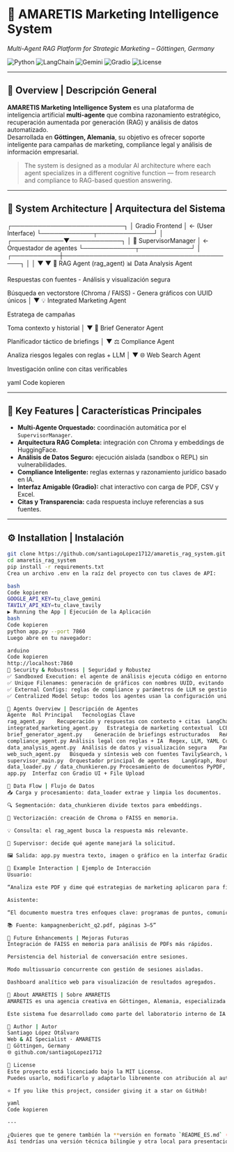 # 🎯 AMARETIS Marketing Intelligence System  
*Multi-Agent RAG Platform for Strategic Marketing – Göttingen, Germany*  

![Python](https://img.shields.io/badge/Python-3.10%2B-blue)
![LangChain](https://img.shields.io/badge/LangChain-Integrated-orange)
![Gemini](https://img.shields.io/badge/LLM-Gemini--1.5--Pro-yellow)
![Gradio](https://img.shields.io/badge/UI-Gradio-lightgrey)
![License](https://img.shields.io/badge/License-MIT-green)

---

## 🧠 Overview | Descripción General

**AMARETIS Marketing Intelligence System** es una plataforma de inteligencia artificial **multi-agente** que combina razonamiento estratégico, recuperación aumentada por generación (RAG) y análisis de datos automatizado.  
Desarrollada en **Göttingen, Alemania**, su objetivo es ofrecer soporte inteligente para campañas de marketing, compliance legal y análisis de información empresarial.  

> The system is designed as a modular AI architecture where each agent specializes in a different cognitive function — from research and compliance to RAG-based question answering.

---

## 🧩 System Architecture | Arquitectura del Sistema

┌──────────────────────────┐
│ Gradio Frontend │ ← (User Interface)
└────────────┬─────────────┘
│
┌────────────▼────────────┐
│ 🧭 SupervisorManager │ ← Orquestador de agentes
└────────────┬────────────┘
│
┌───────────┼────────────────────────────────────────┐
│ │
▼ ▼
🧠 RAG Agent (rag_agent) 📊 Data Analysis Agent

Respuestas con fuentes - Análisis y visualización segura

Búsqueda en vectorstore (Chroma / FAISS) - Genera gráficos con UUID únicos
│
▼
💡 Integrated Marketing Agent

Estratega de campañas

Toma contexto y historial
│
▼
🧾 Brief Generator Agent

Planificador táctico de briefings
│
▼
⚖️ Compliance Agent

Analiza riesgos legales con reglas + LLM
│
▼
🌐 Web Search Agent

Investigación online con citas verificables

yaml
Code kopieren

---

## 🚀 Key Features | Características Principales

- **Multi-Agente Orquestado:** coordinación automática por el `SupervisorManager`.
- **Arquitectura RAG Completa:** integración con Chroma y embeddings de HuggingFace.
- **Análisis de Datos Seguro:** ejecución aislada (sandbox o REPL) sin vulnerabilidades.
- **Compliance Inteligente:** reglas externas y razonamiento jurídico basado en IA.
- **Interfaz Amigable (Gradio):** chat interactivo con carga de PDF, CSV y Excel.
- **Citas y Transparencia:** cada respuesta incluye referencias a sus fuentes.

---

## ⚙️ Installation | Instalación

```bash
git clone https://github.com/santiagoLopez1712/amaretis_rag_system.git
cd amaretis_rag_system
pip install -r requirements.txt
Crea un archivo .env en la raíz del proyecto con tus claves de API:

bash
Code kopieren
GOOGLE_API_KEY=tu_clave_gemini
TAVILY_API_KEY=tu_clave_tavily
▶️ Running the App | Ejecución de la Aplicación
bash
Code kopieren
python app.py --port 7860
Luego abre en tu navegador:

arduino
Code kopieren
http://localhost:7860
🔐 Security & Robustness | Seguridad y Robustez
✅ Sandboxed Execution: el agente de análisis ejecuta código en entorno seguro (sin exec).
✅ Unique Filenames: generación de gráficos con nombres UUID, evitando conflictos concurrentes.
✅ External Configs: reglas de compliance y parámetros de LLM se gestionan desde archivos JSON/YAML.
✅ Centralized Model Setup: todos los agentes usan la configuración unificada del modelo gemini-1.5-pro.

🧠 Agents Overview | Descripción de Agentes
Agente	Rol Principal	Tecnologías Clave
rag_agent.py	Recuperación y respuestas con contexto + citas	LangChain, Chroma, HuggingFace
integrated_marketing_agent.py	Estrategia de marketing contextual	LCEL, Prompt Design
brief_generator_agent.py	Generación de briefings estructurados	ReAct Agent, Tools
compliance_agent.py	Análisis legal con reglas + IA	Regex, LLM, YAML Config
data_analysis_agent.py	Análisis de datos y visualización segura	Pandas, Matplotlib, Sandbox
web_such_agent.py	Búsqueda y síntesis web con fuentes	TavilySearch, Web Scraping
supervisor_main.py	Orquestador principal de agentes	LangGraph, Routing dinámico
data_loader.py / data_chunkieren.py	Procesamiento de documentos	PyPDF, Text Chunking
app.py	Interfaz con Gradio	UI + File Upload

💾 Data Flow | Flujo de Datos
📥 Carga y procesamiento: data_loader extrae y limpia los documentos.

🔍 Segmentación: data_chunkieren divide textos para embeddings.

🧬 Vectorización: creación de Chroma o FAISS en memoria.

💡 Consulta: el rag_agent busca la respuesta más relevante.

🧩 Supervisor: decide qué agente manejará la solicitud.

🖼️ Salida: app.py muestra texto, imagen o gráfico en la interfaz Gradio.

🧭 Example Interaction | Ejemplo de Interacción
Usuario:

“Analiza este PDF y dime qué estrategias de marketing aplicaron para fidelizar clientes.”

Asistente:

“El documento muestra tres enfoques clave: programas de puntos, comunicación omnicanal y personalización dinámica.

📚 Fuente: kampagnenbericht_q2.pdf, páginas 3–5”

🔮 Future Enhancements | Mejoras Futuras
Integración de FAISS en memoria para análisis de PDFs más rápidos.

Persistencia del historial de conversación entre sesiones.

Modo multiusuario concurrente con gestión de sesiones aisladas.

Dashboard analítico web para visualización de resultados agregados.

🏢 About AMARETIS | Sobre AMARETIS
AMARETIS es una agencia creativa en Göttingen, Alemania, especializada en diseño, comunicación estratégica y soluciones de inteligencia artificial aplicadas al marketing.

Este sistema fue desarrollado como parte del laboratorio interno de IA para optimizar procesos de análisis, planificación y cumplimiento normativo.

👤 Author | Autor
Santiago López Otálvaro
Web & AI Specialist · AMARETIS
📍 Göttingen, Germany
🌐 github.com/santiagoLopez1712

📄 License
Este proyecto está licenciado bajo la MIT License.
Puedes usarlo, modificarlo y adaptarlo libremente con atribución al autor original.

⭐ If you like this project, consider giving it a star on GitHub!

yaml
Code kopieren

---

¿Quieres que te genere también la **versión en formato `README_ES.md` (solo español)** para incluir como segunda opción en el repo (por ejemplo, `README_EN.md` y `README_ES.md`)?  
Así tendrías una versión técnica bilingüe y otra local para presentaciones en Alemania.